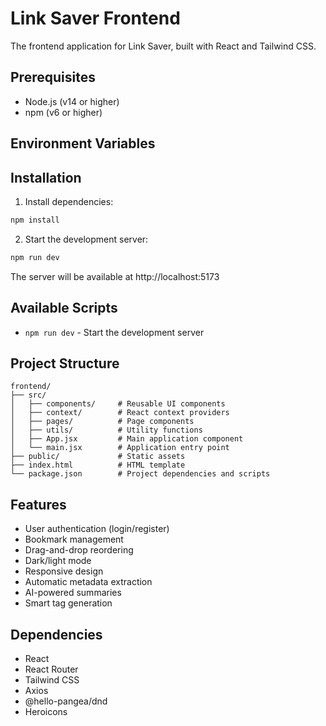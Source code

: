 # Link Saver Frontend

The frontend application for Link Saver, built with React and Tailwind CSS.

## Prerequisites

- Node.js (v14 or higher)
- npm (v6 or higher)

## Environment Variables



## Installation

1. Install dependencies:
```bash
npm install
```

2. Start the development server:
```bash
npm run dev
```

The server will be available at http://localhost:5173

## Available Scripts

- `npm run dev` - Start the development server

## Project Structure

```
frontend/
├── src/
│   ├── components/     # Reusable UI components
│   ├── context/        # React context providers
│   ├── pages/          # Page components
│   ├── utils/          # Utility functions
│   ├── App.jsx         # Main application component
│   └── main.jsx        # Application entry point
├── public/             # Static assets
├── index.html          # HTML template
└── package.json        # Project dependencies and scripts
```

## Features

- User authentication (login/register)
- Bookmark management
- Drag-and-drop reordering
- Dark/light mode
- Responsive design
- Automatic metadata extraction
- AI-powered summaries
- Smart tag generation

## Dependencies

- React
- React Router
- Tailwind CSS
- Axios
- @hello-pangea/dnd
- Heroicons

